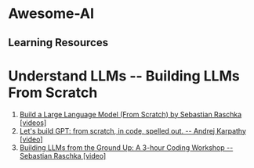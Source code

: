 # Awesome-AI

## Learning Resources


# Understand LLMs -- Building LLMs From Scratch
1. [Build a Large Language Model (From Scratch) by Sebastian Raschka [videos]](https://www.youtube.com/watch?v=yAcWnfsZhzo&list=PLTKMiZHVd_2IIEsoJrWACkIxLRdfMlw11&ab_channel=SebastianRaschka)
2. [Let's build GPT: from scratch, in code, spelled out. -- Andrej Karpathy [video]](https://www.youtube.com/watch?v=kCc8FmEb1nY&ab_channel=AndrejKarpathy)
3. [Building LLMs from the Ground Up: A 3-hour Coding Workshop -- Sebastian Raschka [video]](https://www.youtube.com/watch?v=quh7z1q7-uc&ab_channel=SebastianRaschka)


